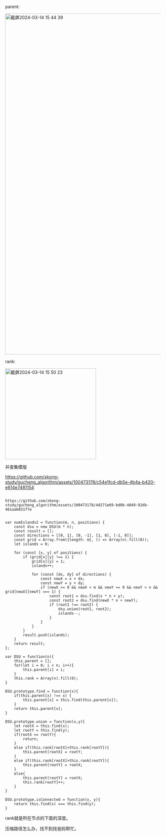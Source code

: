 parent:       

<img width="1102" alt="截屏2024-03-14 15 44 39" src="https://github.com/xkong-study/gucheng_algorithm/assets/100473178/7b015a92-d8f5-4b3e-a3b7-1005220430ee">

rank:

<img width="294" alt="截屏2024-03-14 15 50 23" src="https://github.com/xkong-study/gucheng_algorithm/assets/100473178/a952df62-ef38-4f9c-aff6-8bb6d94a7a71">



并查集模版

https://github.com/xkong-study/gucheng_algorithm/assets/100473178/c54e1fcd-db5e-4b4a-b420-e614e7481154


```code

https://github.com/xkong-study/gucheng_algorithm/assets/100473178/4d271e69-bd0b-4049-92db-461aa6831f7e


var numIslands2 = function(m, n, positions) {
    const dsu = new DSU(m * n);
    const result = [];
    const directions = [[0, 1], [0, -1], [1, 0], [-1, 0]];
    const grid = Array.from({length: m}, () => Array(n).fill(0));
    let islands = 0;

    for (const [x, y] of positions) {
        if (grid[x][y] !== 1) {
            grid[x][y] = 1;
            islands++;

            for (const [dx, dy] of directions) {
                const newX = x + dx;
                const newY = y + dy;
                if (newX >= 0 && newX < m && newY >= 0 && newY < n && grid[newX][newY] === 1) {
                    const root1 = dsu.find(x * n + y);
                    const root2 = dsu.find(newX * n + newY);
                    if (root1 !== root2) {
                        dsu.union(root1, root2);
                        islands--;
                    }
                }
            }
        }
        result.push(islands);
    }
    return result;
};

var DSU = function(n){
    this.parent = [];
    for(let i = 0; i < n; i++){
        this.parent[i] = i;
    } 
    this.rank = Array(n).fill(0);
}

DSU.prototype.find = function(x){
    if(this.parent[x] !== x) {
        this.parent[x] = this.find(this.parent[x]);
    }
    return this.parent[x];
}

DSU.prototype.union = function(x,y){
    let rootX = this.find(x);
    let rootY = this.find(y);
    if(rootX == rootY){
        return;
    }
    else if(this.rank[rootX]<this.rank[rootY]){
        this.parent[rootX] = rootY;
    }
    else if(this.rank[rootX]>this.rank[rootY]){
        this.parent[rootY] = rootX;
    }
    else{
        this.parent[rootY] = rootX;
        this.rank[rootY]++;
    }
}

DSU.prototype.isConnected = function(x, y){
    return this.find(x) === this.find(y);
}

```
rank就是所在节点的下面的深度。       

压缩路径怎么办，找不到找爸妈帮忙。      

